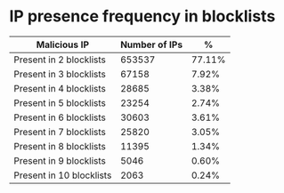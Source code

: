 # IP presence frequency in blocklists
| Malicious IP | Number of IPs | % |
|----|----|----|
| Present in 2 blocklists | 653537 | 77.11% |
| Present in 3 blocklists | 67158 | 7.92% |
| Present in 4 blocklists | 28685 | 3.38% |
| Present in 5 blocklists | 23254 | 2.74% |
| Present in 6 blocklists | 30603 | 3.61% |
| Present in 7 blocklists | 25820 | 3.05% |
| Present in 8 blocklists | 11395 | 1.34% |
| Present in 9 blocklists | 5046 | 0.60% |
| Present in 10 blocklists | 2063 | 0.24% |
